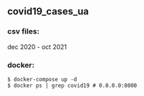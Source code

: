 ## covid19_cases_ua

### csv files:
dec 2020 - oct 2021

### docker:
```
$ docker-compose up -d
$ docker ps | grep covid19 # 0.0.0.0:8000
```
